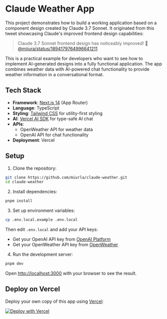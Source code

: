 # Claude Weather App

This project demonstrates how to build a working application based on a component design created by Claude 3.7 Sonnet. It originated from this tweet showcasing Claude's improved frontend design capabilities:

> Claude 3.7 Sonnet frontend design has noticeably improved! 🎨
> [@miiura/status/1894179764996641211](https://twitter.com/miiura/status/1894179764996641211)

This is a practical example for developers who want to see how to implement AI-generated designs into a fully functional application. The app combines weather data with AI-powered chat functionality to provide weather information in a conversational format.

## Tech Stack

- **Framework**: [Next.js 14](https://nextjs.org/) (App Router)
- **Language**: TypeScript
- **Styling**: [Tailwind CSS](https://tailwindcss.com/) for utility-first styling
- **AI**: [Vercel AI SDK](https://sdk.vercel.ai/docs) for type-safe AI chat
- **APIs**:
  - OpenWeather API for weather data
  - OpenAI API for chat functionality
- **Deployment**: Vercel

## Setup

1. Clone the repository:

```bash
git clone https://github.com/miurla/claude-weather.git
cd claude-weather
```

2. Install dependencies:

```bash
pnpm install
```

3. Set up environment variables:

```bash
cp .env.local.example .env.local
```

Then edit `.env.local` and add your API keys:

- Get your OpenAI API key from [OpenAI Platform](https://platform.openai.com/api-keys)
- Get your OpenWeather API key from [OpenWeather](https://home.openweathermap.org/api_keys)

4. Run the development server:

```bash
pnpm dev
```

Open [http://localhost:3000](http://localhost:3000) with your browser to see the result.

## Deploy on Vercel

Deploy your own copy of this app using [Vercel](https://vercel.com):

[![Deploy with Vercel](https://vercel.com/button)](https://vercel.com/new/clone?repository-url=https%3A%2F%2Fgithub.com%2Fmiurla%2Fclaude-weather)
